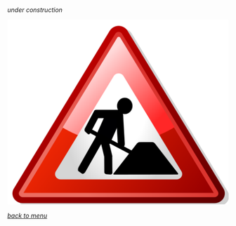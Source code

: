#

*under construction*


![img](static/resources/external/under_construction.png)


[*back to menu*](relief.md)
